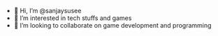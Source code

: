 - 🤙 Hi, I’m @sanjaysusee
- 🧐 I’m interested in tech stuffs and games
- 👀 I’m looking to collaborate on game development and programming


<!---
sanjaysusee/sanjaysusee is a ✨ special ✨ repository because its `README.md` (this file) appears on your GitHub profile.
You can click the Preview link to take a look at your changes.
--->
